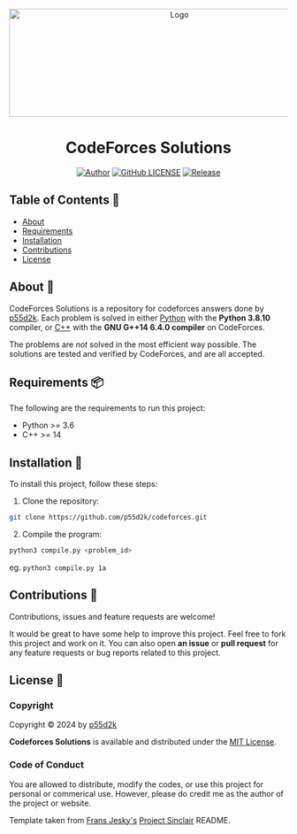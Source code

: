 <div id="top"></div>
<br/>
<div align="center">
  <a href="https://github.com/p55d2k/codeforces">
    <img src="https://codeforces.org/s/51925/images/codeforces-sponsored-by-ton.png" alt="Logo" width="600" height="195">
  </a>
  <h1>CodeForces Solutions</h1>

[![Author](https://img.shields.io/badge/author-p55d2k-lightgrey.svg?style=flat&color=%23673ab7)](https://github.com/p55d2k)
[![GitHub LICENSE](https://img.shields.io/badge/license-MIT-lightgrey.svg?style=flat&color=%232196f3)](https://github.com/p55d2k/codeforces/LICENSE)
[![Release](https://img.shields.io/github/v/release/p55d2k/codeforces?style=flat&color=%23009688)](https://github.com/p55d2k/codeforces/releases)

</div>

## Table of Contents 📜

- [About](#about-📖)
- [Requirements](#requirements-📦)
- [Installation](#installation-🚀)
- [Contributions](#contributions-🤝)
- [License](#license-📝)

## About 📖

CodeForces Solutions is a repository for codeforces answers done by [p55d2k](https://codeforces.com/profile/p55d2k/). Each problem is solved in either [Python](https://python.org/) with the <b>Python 3.8.10</b> compiler, or [C++](https://cplusplus.com) with the <b>GNU G++14 6.4.0 compiler</b> on CodeForces.

The problems are <i>not</i> solved in the most efficient way possible. The solutions are tested and verified by CodeForces, and are all accepted.

## Requirements 📦

The following are the requirements to run this project:

- Python >= 3.6
- C++ >= 14

## Installation 🚀

To install this project, follow these steps:

1. Clone the repository:

```bash
git clone https://github.com/p55d2k/codeforces.git
```

2. Compile the program:

```bash
python3 compile.py <problem_id>
```
eg. `python3 compile.py 1a`


## Contributions 🤝

Contributions, issues and feature requests are welcome!

It would be great to have some help to improve this project. Feel free to fork this project and work on it. You can also open **an issue** or **pull request** for any feature requests or bug reports related to this project.

## License 📝

### Copyright

Copyright © 2024 by [p55d2k](https://github.com/p55d2k)

**Codeforces Solutions** is available and distributed under the [MIT License](https://github.com/p55d2k/codeforces/LICENSE).

### Code of Conduct

You are allowed to distribute, modify the codes, or use this project for personal or commerical use. However, please do credit me as the author of the project or website.

Template taken from [Frans Jesky's](https://github.com/fransjesky) [Project Sinclair](https://github.com/fransjesky/sinclair) README.
